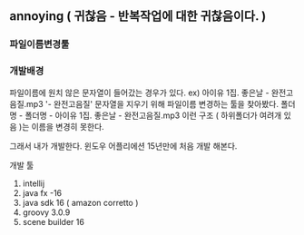 ## annoying ( 귀찮음 - 반복작업에 대한 귀찮음이다. )
### 파일이름변경툴

### 개발배경
파일이름에 원치 않은 문자열이 들어갔는 경우가 있다. ex) 아이유 1집. 좋은날 - 완전고음질.mp3
'- 완전고음질' 문자열을 지우기 위해 파일이름 변경하는 툴을 찾아봤다.
폴더명 - 폴더명 - 아이유 1집. 좋은날 - 완전고음질.mp3 이런 구조 ( 하위폴더가 여려개 있음 )는 이름을 변경히 못한다.



그래서 내가 개발한다. 윈도우 어플리에션 15년만에 처음 개발 해본다.


개발 툴
1. intellij
2. java fx -16
3. java sdk 16 ( amazon corretto )
4. groovy 3.0.9
5. scene builder 16
